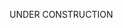 UNDER CONSTRUCTION

<!---
m1macrophage/m1macrophage is a ✨ special ✨ repository because its `README.md` (this file) appears on your GitHub profile.
You can click the Preview link to take a look at your changes.
--->
